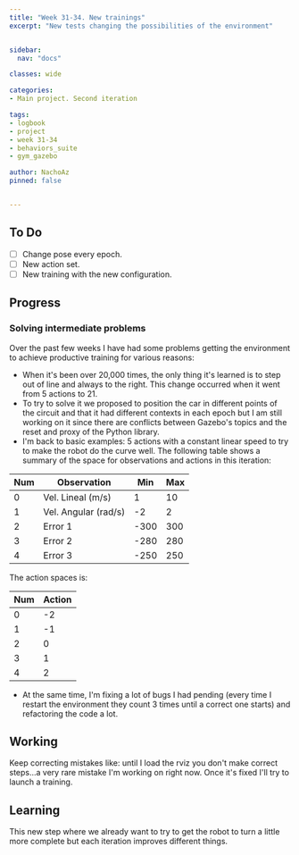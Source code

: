 ```yaml
---
title: "Week 31-34. New trainings"
excerpt: "New tests changing the possibilities of the environment"


sidebar:
  nav: "docs"

classes: wide

categories:
- Main project. Second iteration

tags:
- logbook
- project
- week 31-34
- behaviors_suite
- gym_gazebo

author: NachoAz
pinned: false


---
```


## To Do

- [ ] Change pose every epoch.
- [ ] New action set.
- [ ] New training with the new configuration.

## Progress

### Solving intermediate problems

Over the past few weeks I have had some problems getting the environment to achieve productive training for various reasons:

- When it's been over 20,000 times, the only thing it's learned is to step out of line and always to the right. This change occurred when it went from 5 actions to 21.
- To try to solve it we proposed to position the car in different points of the circuit and that it had different contexts in each epoch but I am still working on it since there are conflicts between Gazebo's topics and the reset and proxy of the Python library.
- I'm back to basic examples: 5 actions with a constant linear speed to try to make the robot do the curve well. The following table shows a summary of the space for observations and actions in this iteration:

| Num  | Observation          | Min  | Max  |
| ---- | -------------------- | ---- | ---- |
| 0    | Vel. Lineal (m/s)    | 1    | 10   |
| 1    | Vel. Angular (rad/s) | -2   | 2    |
| 2    | Error 1              | -300 | 300  |
| 3    | Error 2              | -280 | 280  |
| 4    | Error 3              | -250 | 250  |

The action spaces is:

| Num  | Action |
| ---- | ------ |
| 0    | -2     |
| 1    | -1     |
| 2    | 0      |
| 3    | 1      |
| 4    | 2      |


- At the same time, I'm fixing a lot of bugs I had pending (every time I restart the environment they count 3 times until a correct one starts) and refactoring the code a lot.


## Working

Keep correcting mistakes like: until I load the rviz you don't make correct steps...a very rare mistake I'm working on right now. Once it's fixed I'll try to launch a training.

## Learning

This new step where we already want to try to get the robot to turn a little more complete but each iteration improves different things. 
